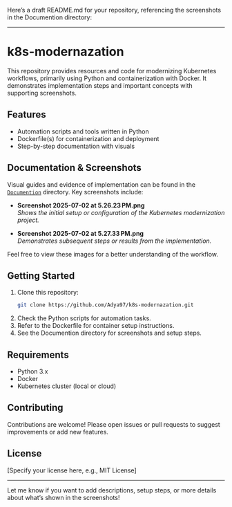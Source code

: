 Here’s a draft README.md for your repository, referencing the screenshots in the Documention directory:

---

# k8s-modernazation

This repository provides resources and code for modernizing Kubernetes workflows, primarily using Python and containerization with Docker. It demonstrates implementation steps and important concepts with supporting screenshots.

## Features

- Automation scripts and tools written in Python
- Dockerfile(s) for containerization and deployment
- Step-by-step documentation with visuals

## Documentation & Screenshots

Visual guides and evidence of implementation can be found in the [`Documention`](https://github.com/Adya97/k8s-modernazation/tree/main/Documention) directory. Key screenshots include:

- **Screenshot 2025-07-02 at 5.26.23 PM.png**  
  _Shows the initial setup or configuration of the Kubernetes modernization project._

- **Screenshot 2025-07-02 at 5.27.33 PM.png**  
  _Demonstrates subsequent steps or results from the implementation._

Feel free to view these images for a better understanding of the workflow.

## Getting Started

1. Clone this repository:
   ```bash
   git clone https://github.com/Adya97/k8s-modernazation.git
   ```
2. Check the Python scripts for automation tasks.
3. Refer to the Dockerfile for container setup instructions.
4. See the Documention directory for screenshots and setup steps.

## Requirements

- Python 3.x
- Docker
- Kubernetes cluster (local or cloud)

## Contributing

Contributions are welcome! Please open issues or pull requests to suggest improvements or add new features.

## License

[Specify your license here, e.g., MIT License]

---

Let me know if you want to add descriptions, setup steps, or more details about what’s shown in the screenshots!
